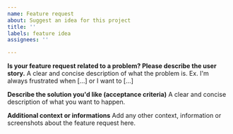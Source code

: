```yaml
---
name: Feature request
about: Suggest an idea for this project
title: ''
labels: feature idea
assignees: ''

---
```


**Is your feature request related to a problem? Please describe the user story.**
A clear and concise description of what the problem is. Ex. I'm always frustrated when [...] or I want to [...]

**Describe the solution you'd like (acceptance criteria)**
A clear and concise description of what you want to happen.

**Additional context or informations**
Add any other context, information or screenshots about the feature request here.
